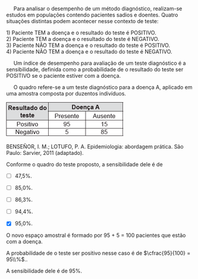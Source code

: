

     Para analisar o desempenho de um método diagnóstico, realizam-se estudos em populações contendo pacientes sadios e doentes. Quatro situações distintas podem acontecer nesse contexto de teste:

1\) Paciente TEM a doença e o resultado do teste é POSITIVO.\
2\) Paciente TEM a doença e o resultado do teste é NEGATIVO.\
3\) Paciente NÃO TEM a doença e o resultado do teste é POSITIVO.\
4\) Paciente NÃO TEM a doença e o resultado do teste é NEGATIVO.

     Um índice de desempenho para avaliação de um teste diagnóstico é a sensibilidade, definida como a probabilidade de o resultado do teste ser POSITIVO se o paciente estiver com a doença.

     O quadro refere-se a um teste diagnóstico para a doença A, aplicado em uma amostra composta por duzentos indivíduos.

![](913748e1-ba14-4eab-87be-4ec3e4b087a1.png)

BENSEÑOR, I. M.; LOTUFO, P. A. Epidemiologia: abordagem prática. São Paulo: Sarvier, 2011 (adaptado).

Conforme o quadro do teste proposto, a sensibilidade dele é de



- [ ] 47,5%.
- [ ] 85,0%.
- [ ] 86,3%.
- [ ] 94,4%.
- [x] 95,0%.


O novo espaço amostral é formado por 95 + 5 = 100 pacientes que estão com a doença.

A probabilidade de o teste ser positivo nesse caso é de $\cfrac{95}{100} = 95\\%$..

A sensibilidade dele é de 95%.
